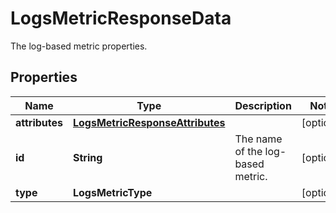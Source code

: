 # LogsMetricResponseData

The log-based metric properties.

## Properties

| Name           | Type                                                                | Description                       | Notes      |
| -------------- | ------------------------------------------------------------------- | --------------------------------- | ---------- |
| **attributes** | [**LogsMetricResponseAttributes**](LogsMetricResponseAttributes.md) |                                   | [optional] |
| **id**         | **String**                                                          | The name of the log-based metric. | [optional] |
| **type**       | **LogsMetricType**                                                  |                                   | [optional] |
